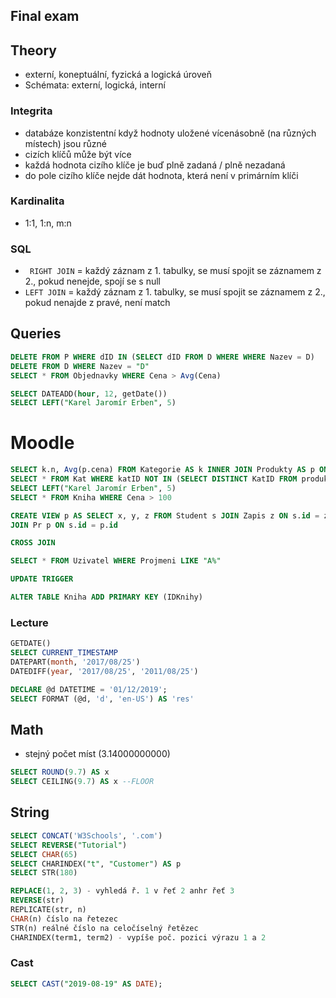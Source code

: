 ## Final exam

## Theory
* externí, koneptuální, fyzická a logická úroveň
* Schémata: externí, logická, interní

### Integrita
* databáze konzistentní když hodnoty uložené vícenásobně (na různých místech) jsou různé
* cizích klíčů může být více
* každá hodnota cizího klíče je buď plně zadaná / plně nezadaná
* do pole cizího klíče nejde dát hodnota, která není v primárním klíči



### Kardinalita
* 1:1, 1:n, m:n

### SQL
* ``` RIGHT JOIN``` = každý záznam z 1. tabulky, se musí spojit se záznamem z 2., pokud nenejde, spojí se s null
* ```LEFT JOIN``` = každý záznam z 1. tabulky, se musí spojit se záznamem z 2., pokud nenajde z pravé, není match



## Queries
```sql
DELETE FROM P WHERE dID IN (SELECT dID FROM D WHERE WHERE Nazev = D)
DELETE FROM D WHERE Nazev = "D"
SELECT * FROM Objednavky WHERE Cena > Avg(Cena)
```

```sql
SELECT DATEADD(hour, 12, getDate())
SELECT LEFT("Karel Jaromír Erben", 5)
```



# Moodle
```sql
SELECT k.n, Avg(p.cena) FROM Kategorie AS k INNER JOIN Produkty AS p ON k.id = p.id GROUP BY k.nazev
SELECT * FROM Kat WHERE katID NOT IN (SELECT DISTINCT KatID FROM produkty)
SELECT LEFT("Karel Jaromír Erben", 5)
SELECT * FROM Kniha WHERE Cena > 100
```

```sql
CREATE VIEW p AS SELECT x, y, z FROM Student s JOIN Zapis z ON s.id = z.id
JOIN Pr p ON s.id = p.id
```

```sql
CROSS JOIN
```

```sql
SELECT * FROM Uzivatel WHERE Projmeni LIKE "A%"
```

```sql
UPDATE TRIGGER
```

```sql
ALTER TABLE Kniha ADD PRIMARY KEY (IDKnihy)
```

### Lecture
```sql
GETDATE()
SELECT CURRENT_TIMESTAMP
DATEPART(month, '2017/08/25')
DATEDIFF(year, '2017/08/25', '2011/08/25')
```

```sql
DECLARE @d DATETIME = '01/12/2019';
SELECT FORMAT (@d, 'd', 'en-US') AS 'res'
```


## Math
* stejný počet míst (3.14000000000)
```sql
SELECT ROUND(9.7) AS x
SELECT CEILING(9.7) AS x --FLOOR
```

## String
```sql
SELECT CONCAT('W3Schools', '.com')
SELECT REVERSE("Tutorial")
SELECT CHAR(65)
SELECT CHARINDEX("t", "Customer") AS p
SELECT STR(180)
```

```sql
REPLACE(1, 2, 3) - vyhledá ř. 1 v řeť 2 anhr řeť 3
REVERSE(str)
REPLICATE(str, n)
CHAR(n) číslo na řetezec
STR(n) reálné číslo na celočíselný řetězec
CHARINDEX(term1, term2) - vypíše poč. pozici výrazu 1 a 2
```


### Cast
```sql
SELECT CAST("2019-08-19" AS DATE);
```
